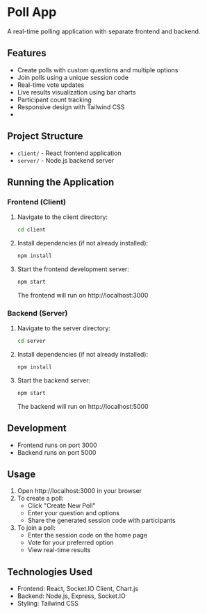 # Poll App

A real-time polling application with separate frontend and backend.

## Features

- Create polls with custom questions and multiple options
- Join polls using a unique session code
- Real-time vote updates
- Live results visualization using bar charts
- Participant count tracking
- Responsive design with Tailwind CSS
- 
## Project Structure

- `client/` - React frontend application
- `server/` - Node.js backend server

## Running the Application

### Frontend (Client)
1. Navigate to the client directory:
   ```bash
   cd client
   ```
2. Install dependencies (if not already installed):
   ```bash
   npm install
   ```
3. Start the frontend development server:
   ```bash
   npm start
   ```
   The frontend will run on http://localhost:3000

### Backend (Server)
1. Navigate to the server directory:
   ```bash
   cd server
   ```
2. Install dependencies (if not already installed):
   ```bash
   npm install
   ```
3. Start the backend server:
   ```bash
   npm start
   ```
   The backend will run on http://localhost:5000

## Development

- Frontend runs on port 3000
- Backend runs on port 5000
  
## Usage

1. Open http://localhost:3000 in your browser
2. To create a poll:
   - Click "Create New Poll"
   - Enter your question and options
   - Share the generated session code with participants
3. To join a poll:
   - Enter the session code on the home page
   - Vote for your preferred option
   - View real-time results

## Technologies Used

- Frontend: React, Socket.IO Client, Chart.js
- Backend: Node.js, Express, Socket.IO
- Styling: Tailwind CSS
